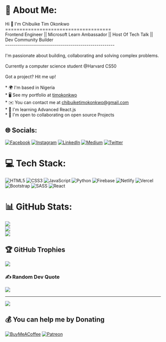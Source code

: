 # 💫 About Me:
Hi 👋 I'm Chibuike Tim Okonkwo<br>=====================================<br>Frontend Engineer || Microsoft Learn Ambassador || Host Of Tech Talk || Dev Community Builder<br>-------------------------------------------------------<br><br>I'm passionate about building, collaborating and solving complex problems. <br><br>Currently a computer science student @Harvard CS50 <br><br>Got a project? Hit me up!<br><br>* 🌍  I'm based in Nigeria<br>* 🖥️  See my portfolio at [timokonkwo](https://www.timokonkwo.com)<br>* ✉️  You can contact me at [chibuiketimokonkwo@gmail.com](mailto:chibuiketimokonkwo@gmail.com)<br>* 🧠  I'm learning Advanced React.js<br>* 🤝  I'm open to collaborating on open source Projects<br>


## 🌐 Socials:
[![Facebook](https://img.shields.io/badge/Facebook-%231877F2.svg?logo=Facebook&logoColor=white)](https://facebook.com/mrtimokonkwo) [![Instagram](https://img.shields.io/badge/Instagram-%23E4405F.svg?logo=Instagram&logoColor=white)](https://instagram.com/timokonkwo_) [![LinkedIn](https://img.shields.io/badge/LinkedIn-%230077B5.svg?logo=linkedin&logoColor=white)](https://linkedin.com/in/timokonkwo) [![Medium](https://img.shields.io/badge/Medium-12100E?logo=medium&logoColor=white)](https://medium.com/@timokonkwo) [![Twitter](https://img.shields.io/badge/Twitter-%231DA1F2.svg?logo=Twitter&logoColor=white)](https://twitter.com/timokonkwo_) 

# 💻 Tech Stack:
![HTML5](https://img.shields.io/badge/html5-%23E34F26.svg?style=plastic&logo=html5&logoColor=white) ![CSS3](https://img.shields.io/badge/css3-%231572B6.svg?style=plastic&logo=css3&logoColor=white) ![JavaScript](https://img.shields.io/badge/javascript-%23323330.svg?style=plastic&logo=javascript&logoColor=%23F7DF1E) ![Python](https://img.shields.io/badge/python-3670A0?style=plastic&logo=python&logoColor=ffdd54) ![Firebase](https://img.shields.io/badge/firebase-%23039BE5.svg?style=plastic&logo=firebase) ![Netlify](https://img.shields.io/badge/netlify-%23000000.svg?style=plastic&logo=netlify&logoColor=#00C7B7) ![Vercel](https://img.shields.io/badge/vercel-%23000000.svg?style=plastic&logo=vercel&logoColor=white) ![Bootstrap](https://img.shields.io/badge/bootstrap-%23563D7C.svg?style=plastic&logo=bootstrap&logoColor=white) ![SASS](https://img.shields.io/badge/SASS-hotpink.svg?style=plastic&logo=SASS&logoColor=white) ![React](https://img.shields.io/badge/react-%2320232a.svg?style=plastic&logo=react&logoColor=%2361DAFB)
# 📊 GitHub Stats:
![](https://github-readme-stats.vercel.app/api?username=timokonkwo&theme=react&hide_border=false&include_all_commits=true&count_private=true)<br/>
![](https://github-readme-streak-stats.herokuapp.com/?user=timokonkwo&theme=react&hide_border=false)<br/>
![](https://github-readme-stats.vercel.app/api/top-langs/?username=timokonkwo&theme=react&hide_border=false&include_all_commits=true&count_private=true&layout=compact)

## 🏆 GitHub Trophies
![](https://github-profile-trophy.vercel.app/?username=timokonkwo&theme=algolia&no-frame=false&no-bg=true&margin-w=4)

### ✍️ Random Dev Quote
![](https://quotes-github-readme.vercel.app/api?type=horizontal&theme=radical)

---
[![](https://visitcount.itsvg.in/api?id=timokonkwo&icon=0&color=0)](https://visitcount.itsvg.in)

  ## 💰 You can help me by Donating
  [![BuyMeACoffee](https://img.shields.io/badge/Buy%20Me%20a%20Coffee-ffdd00?style=for-the-badge&logo=buy-me-a-coffee&logoColor=black)](https://buymeacoffee.com/timokonkwo) [![Patreon](https://img.shields.io/badge/Patreon-F96854?style=for-the-badge&logo=patreon&logoColor=white)](https://patreon.com/timokonkwo) 

  <!-- Proudly created with GPRM ( https://gprm.itsvg.in ) -->
  
